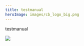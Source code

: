 ```yaml
---
title: testmanual
heroImage: images/cb_logo_big.png
---
```

testmanual

![](/images/image_2023_04_06t14_20_54_625z-1-.png)